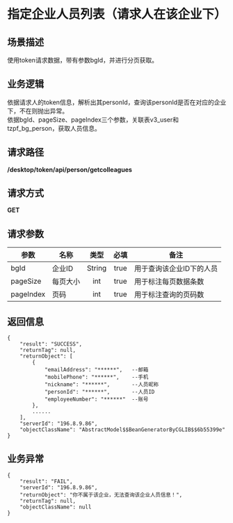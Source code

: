 # 指定企业人员列表（请求人在该企业下）

## 场景描述
使用token请求数据，带有参数bgId，并进行分页获取。

## 业务逻辑
依据请求人的token信息，解析出其personId，查询该personId是否在对应的企业下，不在则抛出异常。  
依据bgId、pageSize、pageIndex三个参数，关联表v3_user和tzpf_bg_person，获取人员信息。  

## 请求路径
**/desktop/token/api/person/getcolleagues**

## 请求方式
**GET**

## 请求参数
|参数|名称|类型|必填|备注|
|---|---|:---:|:---:|---|
|bgId|企业ID|String|true|用于查询该企业ID下的人员|
|pageSize|每页大小|int|true|用于标注每页数据条数|
|pageIndex|页码|int|true|用于标注查询的页码数|


## 返回信息
```
{
    "result": "SUCCESS",
    "returnTag": null,
    "returnObject": [
        {
            "emailAddress": "******",   --邮箱
            "mobilePhone": "******",    --手机
            "nickname": "******",       --人员昵称
            "personId": "******",       --人员ID
            "employeeNumber": "******"  --账号
        },
        ......
    ],
    "serverId": "196.8.9.86",
    "objectClassName": "AbstractModel$$BeanGeneratorByCGLIB$$6b55399e"
}
```

## 业务异常
```
{
    "result": "FAIL",
    "serverId": "196.8.9.86",
    "returnObject": "你不属于该企业，无法查询该企业人员信息！",
    "returnTag": null,
    "objectClassName": null
}
```